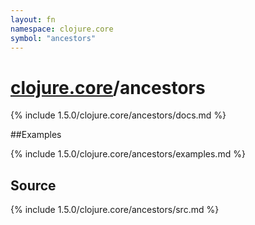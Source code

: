 ```yaml
---
layout: fn
namespace: clojure.core
symbol: "ancestors"
---
```


# [clojure.core](../)/ancestors

{% include 1.5.0/clojure.core/ancestors/docs.md %}

##Examples

{% include 1.5.0/clojure.core/ancestors/examples.md %}
## Source
{% include 1.5.0/clojure.core/ancestors/src.md %}

